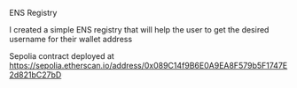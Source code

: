 ENS Registry

I created a simple ENS registry that will help the user to get the desired username for their wallet address

Sepolia contract deployed at https://sepolia.etherscan.io/address/0x089C14f9B6E0A9EA8F579b5F1747E2d821bC27bD
